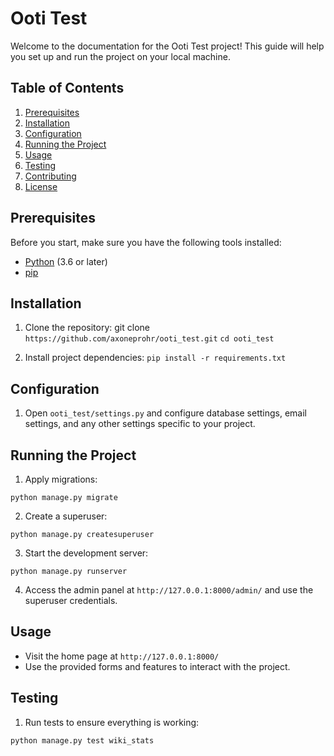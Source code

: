 # Ooti Test

Welcome to the documentation for the Ooti Test project! This guide will help you set up and run the project on your local machine.

## Table of Contents

1. [Prerequisites](#prerequisites)
2. [Installation](#installation)
3. [Configuration](#configuration)
4. [Running the Project](#running-the-project)
5. [Usage](#usage)
6. [Testing](#testing)
7. [Contributing](#contributing)
8. [License](#license)

## Prerequisites

Before you start, make sure you have the following tools installed:

- [Python](https://www.python.org/downloads/) (3.6 or later)
- [pip](https://pip.pypa.io/en/stable/installing/)

## Installation

1. Clone the repository:
git clone ```https://github.com/axoneprohr/ooti_test.git```
```cd ooti_test```

2. Install project dependencies:
```pip install -r requirements.txt```

## Configuration

1. Open `ooti_test/settings.py` and configure database settings, email settings, and any other settings specific to your project.

## Running the Project

1. Apply migrations:

```python manage.py migrate```

2. Create a superuser:

```python manage.py createsuperuser```

3. Start the development server:

```python manage.py runserver```

4. Access the admin panel at `http://127.0.0.1:8000/admin/` and use the superuser credentials.

## Usage

- Visit the home page at ```http://127.0.0.1:8000/```
- Use the provided forms and features to interact with the project.

## Testing

1. Run tests to ensure everything is working:

```python manage.py test wiki_stats```
